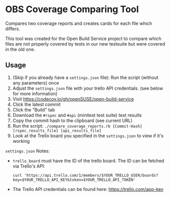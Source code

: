 # OBS Coverage Comparing Tool
Compares two coverage reports and creates cards for each file which differs.

This tool was created for the Open Build Service project to compare which files are not properly covered by tests in our new testsuite but were covered in the old one.

## Usage
1. (Skip if you already have a `settings.json` file): Run the script (without any parameters) once
2. Adjust the `settings.json` file with your trello API credentials. (see below for more information)
3. Visit https://codecov.io/gh/openSUSE/open-build-service
4. Click the latest commit
5. Click the "Build" tab
6. Download the `#rspec` and `#api` (minitest test suite) test results
7. Copy the commit hash to the clipboard (see current URL)
8. Run the script: `./compare_coverage_reports.rb [Commit-Hash] [rspec_results_file] [api_results_file]`
9. Look at the Trello board you specified in the `settings.json` to view if it's working

`settings.json` Notes:
* `trello_board` must have the ID of the trello board. The ID can be fetched via Trello's API:
   ```
   curl 'https://api.trello.com/1/members/$YOUR_TRELLO_USER/boards?key=$YOUR_TRELLO_API_KEY&token=$YOUR_TRELLO_API_TOKEN'
   ```
* The Trello API credentials can be found here: https://trello.com/app-key
